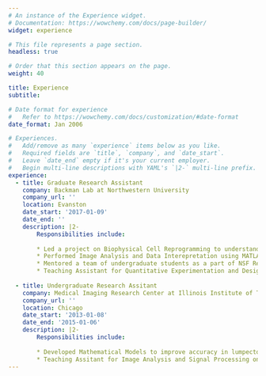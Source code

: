 ```yaml
---
# An instance of the Experience widget.
# Documentation: https://wowchemy.com/docs/page-builder/
widget: experience

# This file represents a page section.
headless: true

# Order that this section appears on the page.
weight: 40

title: Experience
subtitle:

# Date format for experience
#   Refer to https://wowchemy.com/docs/customization/#date-format
date_format: Jan 2006

# Experiences.
#   Add/remove as many `experience` items below as you like.
#   Required fields are `title`, `company`, and `date_start`.
#   Leave `date_end` empty if it's your current employer.
#   Begin multi-line descriptions with YAML's `|2-` multi-line prefix.
experience:
  - title: Graduate Research Assistant
    company: Backman Lab at Northwestern University
    company_url: ''
    location: Evanston
    date_start: '2017-01-09'
    date_end: ''
    description: |2-
        Responsibilities include:
        
        * Led a project on Biophysical Cell Reprogramming to understand the role of chromatin conformation in stem cell differentiation.
        * Performed Image Analysis and Data Interepretation using MATLAB and Python.
        * Mentored a team of undergraduate students as a part of NSF Research Experience and Mentoring Program.
        * Teaching Assistant for Quantitative Experimentation and Design.
        
  - title: Undergraduate Research Assitant
    company: Medical Imaging Research Center at Illinois Institute of Technnology
    company_url: ''
    location: Chicago 
    date_start: '2013-01-08'
    date_end: '2015-01-06'
    description: |2-
        Responsibilities include:
        
        * Developed Mathematical Models to improve accuracy in lumpectomy margin assessment.
        * Teaching Assitant for Image Analysis and Signal Processing on MATLAB.
---
```

